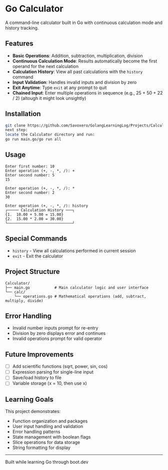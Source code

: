 # Go Calculator

A command-line calculator built in Go with continuous calculation mode and history tracking.

## Features

- **Basic Operations**: Addition, subtraction, multiplication, division
- **Continuous Calculation Mode**: Results automatically become the first operand for the next calculation
- **Calculation History**: View all past calculations with the `history` command
- **Input Validation**: Handles invalid inputs and division by zero
- **Exit Anytime**: Type `exit` at any prompt to quit
- **Chained Input**: Enter multiple operations in sequence (e.g., 25 + 50 + 22 / 2) (altough it might look unsightly)

## Installation
```bash
git clone https://github.com/Savoxero/GolangLearningLog/Projects/Calculator.git
next step:
locate the Calculator directory and run:
go run main.go/go run all
```

## Usage
```
Enter first number: 10
Enter operation (+, -, *, /): +
Enter second number: 5
15

Enter operation (+, -, *, /): *
Enter second number: 2
30

Enter operation (+, -, *, /): history
┌───── Calculation History ───┐
{1.  10.00 + 5.00 = 15.00}
{2.  15.00 * 2.00 = 30.00}
└─────────────────────────────┘
```

## Special Commands

- `history` - View all calculations performed in current session
- `exit` - Exit the calculator

## Project Structure
```
Calculator/
├── main.go           # Main calculator logic and user interface
└── calc/
    └── operations.go # Mathematical operations (add, subtract, multiply, divide)
```

## Error Handling

- Invalid number inputs prompt for re-entry
- Division by zero displays error and continues
- Invalid operations prompt for valid operator

## Future Improvements

- [ ] Add scientific functions (sqrt, power, sin, cos)
- [ ] Expression parsing for single-line input
- [ ] Save/load history to file
- [ ] Variable storage (x = 10, then use x)

## Learning Goals

This project demonstrates:
- Function organization and packages
- User input handling and validation
- Error handling patterns
- State management with boolean flags
- Slice operations for data storage
- String formatting for display

---

Built while learning Go through boot.dev
